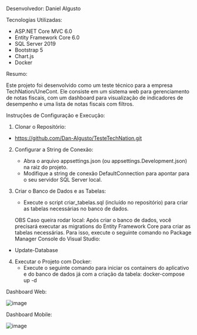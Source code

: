 Desenvolvedor: Daniel Algusto

Tecnologias Utilizadas:

- ASP.NET Core MVC 6.0
- Entity Framework Core 6.0
- SQL Server 2019
- Bootstrap 5
- Chart.js
- Docker

Resumo:

  Este projeto foi desenvolvido como um teste técnico para a empresa TechNation/UneCont. Ele consiste em um sistema web para gerenciamento de notas fiscais, com um dashboard para visualização de indicadores de desempenho e uma lista de notas fiscais com filtros.

Instruções de Configuração e Execução:

1. Clonar o Repositório:
  - https://github.com/Dan-Algusto/TesteTechNation.git

2. Configurar a String de Conexão:
   - Abra o arquivo appsettings.json (ou appsettings.Development.json) na raiz do projeto.
   - Modifique a string de conexão DefaultConnection para apontar para o seu servidor SQL Server local.

3. Criar o Banco de Dados e as Tabelas:
   - Execute o script criar_tabelas.sql (incluído no repositório) para criar as tabelas necessárias no banco de dados.
     
   OBS Caso queira rodar local: Após criar o banco de dados, você precisará executar as migrations do Entity Framework Core para criar as tabelas necessárias. Para isso, execute o seguinte comando no Package Manager Console do Visual Studio:
 - Update-Database

  
4. Executar o Projeto com Docker:
   - Execute o seguinte comando para iniciar os containers do aplicativo e do banco de dados já com a criação da tabela:
     docker-compose up -d



Dashboard Web:

![image](https://github.com/Dan-Algusto/TesteTechNation/assets/94575507/ff3944fd-6627-4aab-a2d4-37228cfe962f)

Dashboard Mobile:


![image](https://github.com/Dan-Algusto/TesteTechNation/assets/94575507/d0ce79e6-4991-44b9-ade5-67c262a74c70)



     
